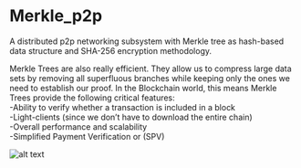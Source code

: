 # Merkle_p2p
A distributed p2p networking subsystem with Merkle tree as hash-based data structure and SHA-256 encryption methodology.  

Merkle Trees are also really efficient. They allow us to compress large data sets by removing all superfluous branches while keeping only the ones we need to establish our proof. In the Blockchain world, this means Merkle Trees provide the following critical features:  
-Ability to verify whether a transaction is included in a block  
-Light-clients (since we don’t have to download the entire chain)  
-Overall performance and scalability  
-Simplified Payment Verification or (SPV)  

![alt text](https://github.com/amanojha33/Merkle_p2p/docs/merkle.jpg?raw=true)
